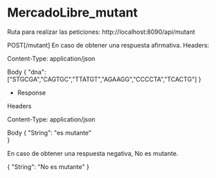 # MercadoLibre_mutant

Ruta para realizar las peticiones: http://localhost:8090/api/mutant

POST[/mutant]
En caso de obtener una respuesta afirmativa.
Headers:

Content-Type: application/json

Body
{
   "dna":["STGCGA","CAGTGC","TTATGT","AGAAGG","CCCCTA","TCACTG"]
}


- Response 

Headers

 Content-Type: application/json

Body
{
 "String": "es mutante"   
}

En caso de obtener una respuesta negativa, No es mutante.

{
    "String": "No es mutante"
}
